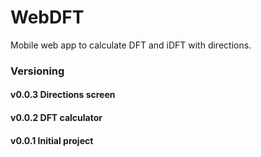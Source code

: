 # WebDFT

Mobile web app to calculate DFT and iDFT with directions.

### Versioning

#### v0.0.3 Directions screen

#### v0.0.2 DFT calculator

#### v0.0.1 Initial project
